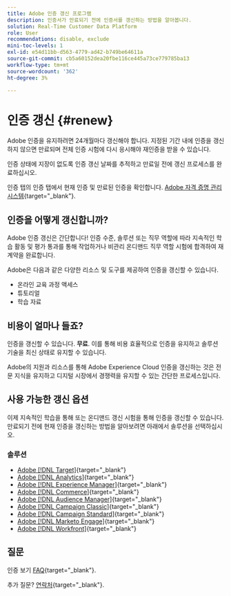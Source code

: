 ```yaml
---
title: Adobe 인증 갱신 프로그램
description: 인증서가 만료되기 전에 인증서를 갱신하는 방법을 알아봅니다.
solution: Real-Time Customer Data Platform
role: User
recommendations: disable, exclude
mini-toc-levels: 1
exl-id: e54d11bb-d563-4779-ad42-b749be64611a
source-git-commit: cb5a60152dea20fbe116ce445a73ce779785ba13
workflow-type: tm+mt
source-wordcount: '362'
ht-degree: 3%

---
```


# 인증 갱신 {#renew}

Adobe 인증을 유지하려면 24개월마다 갱신해야 합니다. 지정된 기간 내에 인증을 갱신하지 않으면 만료되며 전체 인증 시험에 다시 응시해야 재인증을 받을 수 있습니다.

인증 상태에 지장이 없도록 인증 갱신 날짜를 추적하고 만료일 전에 갱신 프로세스를 완료하십시오.

인증 탭의 인증 탭에서 현재 인증 및 만료된 인증을 확인합니다. [Adobe 자격 증명 관리 시스템](https://www.certmetrics.com/adobe/candidate/cert_summary.aspx){target="_blank"}.

## 인증을 어떻게 갱신합니까?

Adobe 인증 갱신은 간단합니다! 인증 수준, 솔루션 또는 직무 역할에 따라 지속적인 학습 활동 및 평가 통과를 통해 작업하거나 비관리 온디맨드 직무 역할 시험에 합격하여 재계약을 완료합니다.

Adobe은 다음과 같은 다양한 리소스 및 도구를 제공하여 인증을 갱신할 수 있습니다.

* 온라인 교육 과정 액세스
* 튜토리얼
* 학습 자료

## 비용이 얼마나 들죠?

인증을 갱신할 수 있습니다. **무료**. 이를 통해 비용 효율적으로 인증을 유지하고 솔루션 기술을 최신 상태로 유지할 수 있습니다.

Adobe의 지원과 리소스를 통해 Adobe Experience Cloud 인증을 갱신하는 것은 전문 지식을 유지하고 디지털 시장에서 경쟁력을 유지할 수 있는 간단한 프로세스입니다.

## 사용 가능한 갱신 옵션

이제 지속적인 학습을 통해 또는 온디맨드 갱신 시험을 통해 인증을 갱신할 수 있습니다. 만료되기 전에 현재 인증을 갱신하는 방법을 알아보려면 아래에서 솔루션을 선택하십시오.

### 솔루션

* [Adobe [!DNL Target]](https://experienceleague.adobe.com/docs/certification/certification/technical-certifications/at/at-renew.html){target="_blank"}
* [Adobe [!DNL Analytics]](https://experienceleague.adobe.com/docs/certification/certification/technical-certifications/aa/aa-renew.html){target="_blank"}
* [Adobe [!DNL Experience Manager]](https://experienceleague.adobe.com/docs/certification/certification/technical-certifications/aem/aem-renew.html){target="_blank"}
* [Adobe [!DNL Commerce]](https://experienceleague.adobe.com/docs/certification/certification/technical-certifications/ac/ac-renew.html){target="_blank"}
* [Adobe [!DNL Audience Manager]](https://experienceleague.adobe.com/docs/certification/certification/technical-certifications/aam/aam-renew.html){target="_blank"}
* [Adobe [!DNL Campaign Classic]](https://experienceleague.adobe.com/docs/certification/certification/technical-certifications/acc/acc-renew.html){target="_blank"}
* [Adobe [!DNL Campaign Standard]](https://experienceleague.adobe.com/docs/certification/certification/technical-certifications/acs/acs-renew.html){target="_blank"}
* [Adobe [!DNL Marketo Engage]](https://experienceleague.adobe.com/docs/certification/certification/technical-certifications/ame/ame-renew.html){target="_blank"}
* [Adobe [!DNL Workfront]](https://experienceleague.adobe.com/docs/certification/program/technical-certifications/aw/aw-renew.html){target="_blank"}

## 질문

인증 보기 [FAQ](https://experienceleague.adobe.com/docs/certification/certification/faq.html){target="_blank"}.

추가 질문? [연락처](mailto:certif@adobe.com){target="_blank"}.
